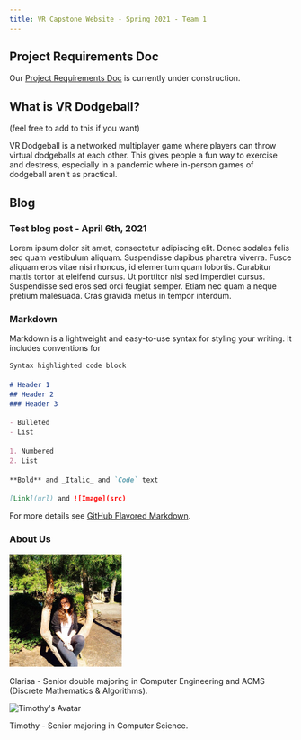 ```yaml
---
title: VR Capstone Website - Spring 2021 - Team 1
---
```

<link rel="stylesheet" type="text/css" media="all" href="css/markdown_styles.css" />

## Project Requirements Doc

Our [Project Requirements Doc](/xrcapstone21sp-team1/) is currently under construction.

## What is VR Dodgeball?

(feel free to add to this if you want)

VR Dodgeball is a networked multiplayer game where players can throw virtual dodgeballs at each other. This gives people a fun way to exercise and destress, especially in a pandemic where in-person games of dodgeball aren't as practical.

## Blog

### Test blog post - April 6th, 2021

Lorem ipsum dolor sit amet, consectetur adipiscing elit. Donec sodales felis sed quam vestibulum aliquam. Suspendisse dapibus pharetra viverra. Fusce aliquam eros vitae nisi rhoncus, id elementum quam lobortis. Curabitur mattis tortor at eleifend cursus. Ut porttitor nisl sed imperdiet cursus. Suspendisse sed eros sed orci feugiat semper. Etiam nec quam a neque pretium malesuada. Cras gravida metus in tempor interdum.

### Markdown

Markdown is a lightweight and easy-to-use syntax for styling your writing. It includes conventions for

```markdown
Syntax highlighted code block

# Header 1
## Header 2
### Header 3

- Bulleted
- List

1. Numbered
2. List

**Bold** and _Italic_ and `Code` text

[Link](url) and ![Image](src)
```

For more details see [GitHub Flavored Markdown](https://guides.github.com/features/mastering-markdown/).


### About Us
<img src="images/clarisa.jpg" alt="Avatar" style="width:200px"> <br>
<p>Clarisa - Senior double majoring in Computer Engineering and ACMS (Discrete Mathematics & Algorithms).</p>

![Timothy's Avatar](/images/timothy.jpg)

Timothy - Senior majoring in Computer Science.
